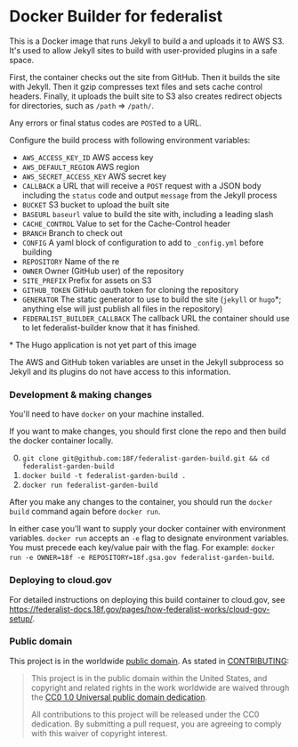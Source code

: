 # Docker Builder for federalist

This is a Docker image that runs Jekyll to build a and uploads it to AWS S3. It's used to allow Jekyll sites to build with user-provided plugins in a safe space.

First, the container checks out the site from GitHub. Then it builds the site with Jekyll. Then it gzip compresses text files and sets cache control headers. Finally, it uploads the built site to S3 also creates redirect objects for directories, such as `/path` => `/path/`.

Any errors or final status codes are `POST`ed to a URL.

Configure the build process with following environment variables:

- `AWS_ACCESS_KEY_ID` AWS access key
- `AWS_DEFAULT_REGION` AWS region
- `AWS_SECRET_ACCESS_KEY` AWS secret key
- `CALLBACK` a URL that will receive a `POST` request with a JSON body including the `status` code and output `message` from the Jekyll process
- `BUCKET` S3 bucket to upload the built site
- `BASEURL` `baseurl` value to build the site with, including a leading slash
- `CACHE_CONTROL` Value to set for the Cache-Control header
- `BRANCH` Branch to check out
- `CONFIG` A yaml block of configuration to add to `_config.yml` before building
- `REPOSITORY` Name of the re
- `OWNER` Owner (GitHub user) of the repository
- `SITE_PREFIX` Prefix for assets on S3
- `GITHUB_TOKEN` GitHub oauth token for cloning the repository
- `GENERATOR` The static generator to use to build the site (`jekyll` or `hugo`\*; anything else will just publish all files in the repository)
- `FEDERALIST_BUILDER_CALLBACK` The callback URL the container should use to let federalist-builder know that it has finished.

\* The Hugo application is not yet part of this image

The AWS and GitHub token variables are unset in the Jekyll subprocess so Jekyll and its plugins do not have access to this information.

### Development & making changes

You'll need to have `docker` on your machine installed.

If you want to make changes, you should first clone the repo and then build the docker container locally.

0. `git clone git@github.com:18F/federalist-garden-build.git && cd federalist-garden-build`
0. `docker build -t federalist-garden-build .`
0. `docker run federalist-garden-build`

After you make any changes to the container, you should run the `docker build` command again before `docker run`.

In either case you'll want to supply your docker container with environment variables. `docker run` accepts an `-e` flag to designate environment variables. You must precede each key/value pair with the flag. For example:
`docker run -e OWNER=18f -e REPOSITORY=18f.gsa.gov federalist-garden-build`.

### Deploying to cloud.gov

For detailed instructions on deploying this build container to cloud.gov, see https://federalist-docs.18f.gov/pages/how-federalist-works/cloud-gov-setup/.

### Public domain

This project is in the worldwide [public domain](LICENSE.md). As stated in [CONTRIBUTING](CONTRIBUTING.md):

> This project is in the public domain within the United States, and copyright and related rights in the work worldwide are waived through the [CC0 1.0 Universal public domain dedication](https://creativecommons.org/publicdomain/zero/1.0/).
>
> All contributions to this project will be released under the CC0 dedication. By submitting a pull request, you are agreeing to comply with this waiver of copyright interest.
